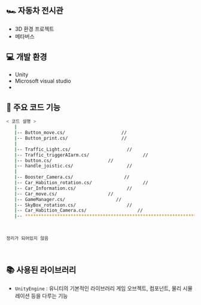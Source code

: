## 🏎 자동차 전시관

- 3D 환경 프로젝트
- 메타버스

## 💻 개발 환경
- Unity
- Microsoft visual studio
- 
## 📂 주요 코드 기능

```bash
< 코드 설명 >
   |
   |-- Button_move.cs/                     // 
   |-- Button_print.cs/                    // 
   |
   |-- Traffic_Light.cs/                     // 
   |-- Traffic_triggerAIarm.cs/                    //
   |-- button.cs/                     // 
   |-- handle_joistic.cs/                    //
   |
   |-- Booster_Camera.cs/                   //
   |-- Car_Habition_rotation.cs/                   //
   |-- Car_Information.cs/                   //
   |-- Car_move.cs/                   //
   |-- GameManager.cs/                   //
   |-- SkyBox_rotation.cs/                   //
   |-- Car_Habition_Camera.cs/                   //   
   |-- ************************************************************************
```
<br />


```bash
정리가 되어있지 않음
```

<br />

## 📚 사용된 라이브러리

- `UnityEngine` : 유니티의 기본적인 라이브러리 게임 오브젝트, 컴포넌트, 물리 시뮬레이션 등을 다루는 기능

